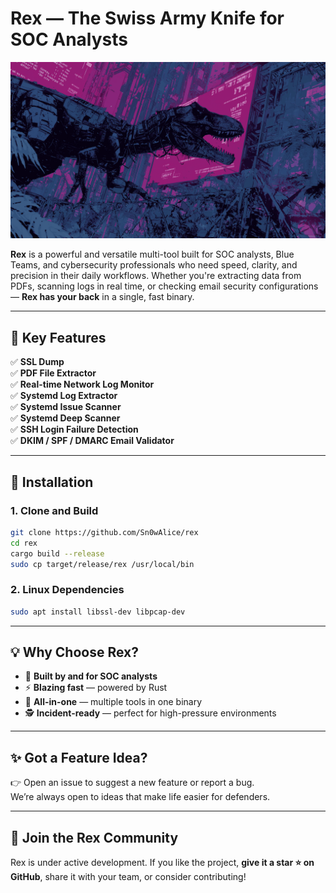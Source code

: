 # Rex — The Swiss Army Knife for SOC Analysts

![Rex Banner](./.github/banner.png)

**Rex** is a powerful and versatile multi-tool built for SOC analysts, Blue Teams, and cybersecurity professionals who need speed, clarity, and precision in their daily workflows. Whether you're extracting data from PDFs, scanning logs in real time, or checking email security configurations — **Rex has your back** in a single, fast binary.

---

## 🚀 Key Features

✅ **SSL Dump**  
✅ **PDF File Extractor**  
✅ **Real-time Network Log Monitor**  
✅ **Systemd Log Extractor**  
✅ **Systemd Issue Scanner**  
✅ **Systemd Deep Scanner**  
✅ **SSH Login Failure Detection**  
✅ **DKIM / SPF / DMARC Email Validator**

---

## 🧩 Installation

### 1. Clone and Build
```bash
git clone https://github.com/Sn0wAlice/rex
cd rex
cargo build --release
sudo cp target/release/rex /usr/local/bin
```

### 2. Linux Dependencies
```bash
sudo apt install libssl-dev libpcap-dev
```

---

## 💡 Why Choose Rex?

- 🧠 **Built by and for SOC analysts**
- ⚡ **Blazing fast** — powered by Rust
- 🧰 **All-in-one** — multiple tools in one binary
- 🕵️ **Incident-ready** — perfect for high-pressure environments

---

## ✨ Got a Feature Idea?

👉 Open an issue to suggest a new feature or report a bug.  
We’re always open to ideas that make life easier for defenders.

---

## 📢 Join the Rex Community

Rex is under active development. If you like the project, **give it a star ⭐ on GitHub**, share it with your team, or consider contributing!

